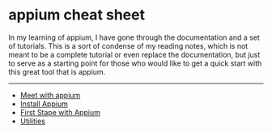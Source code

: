 # appium cheat sheet

In my learning of appium, I have gone through the documentation and a set of tutorials. This is a sort of condense of my reading notes, which is not meant to be a complete tutorial or even replace the documentation, but just to serve as a starting point for those who would like to get a quick start with this great tool that is appium.

---

- [Meet with appium](./cheat-sheet-parts/meet_appium.md)
- [Install Appium](./cheat-sheet-parts/install_appium.md)
- [First Stape with Appium](./cheat-sheet-parts/first_stape.md)
- [Utilities](./utilities.md)
